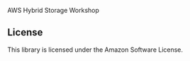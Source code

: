 AWS Hybrid Storage Workshop

## License

This library is licensed under the Amazon Software License.
